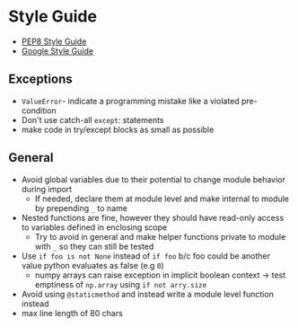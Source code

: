 # Style Guide

- [PEP8 Style Guide](https://pep8.org/#introduction)
- [Google Style Guide](https://google.github.io/styleguide/pyguide.html) 

## Exceptions

- `ValueError`- indicate a programming mistake like a violated pre-condition
- Don't use catch-all `except`: statements 
- make code in try/except blocks as small as possible

## General

- Avoid global variables due to their potential to change module behavior during import
  - If needed, declare them at module level and make internal to module by prepending `_` to name
- Nested functions are fine, however they should have read-only access to variables defined in enclosing scope
  - Try to avoid in general and make helper functions private to module with `_` so they can still be tested
- Use `if foo is not None` instead of `if foo` b/c foo could be another value python evaluates as false (e.g `0`)
  - numpy arrays can raise exception in implicit boolean context -> test emptiness of `np.array` using `if not arry.size`
- Avoid using `@staticmethod` and instead write a module level function instead
- max line length of 80 chars
